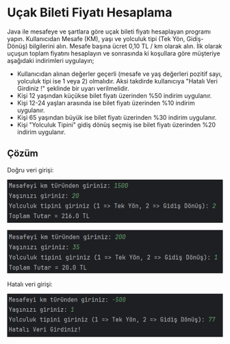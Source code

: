 # Uçak Bileti Fiyatı Hesaplama
Java ile mesafeye ve şartlara göre uçak bileti fiyatı hesaplayan programı yapın. Kullanıcıdan Mesafe (KM), yaşı ve yolculuk tipi (Tek Yön, Gidiş-Dönüş) bilgilerini alın. Mesafe başına ücret 0,10 TL / km olarak alın. İlk olarak uçuşun toplam fiyatını hesaplayın ve sonrasında ki koşullara göre müşteriye aşağıdaki indirimleri uygulayın;

* Kullanıcıdan alınan değerler geçerli (mesafe ve yaş değerleri pozitif sayı, yolculuk tipi ise 1 veya 2) olmalıdır. Aksi takdirde kullanıcıya "Hatalı Veri Girdiniz !" şeklinde bir uyarı verilmelidir.
* Kişi 12 yaşından küçükse bilet fiyatı üzerinden %50 indirim uygulanır.
* Kişi 12-24 yaşları arasında ise bilet fiyatı üzerinden %10 indirim uygulanır.
* Kişi 65 yaşından büyük ise bilet fiyatı üzerinden %30 indirim uygulanır.
* Kişi "Yolculuk Tipini" gidiş dönüş seçmiş ise bilet fiyatı üzerinden %20 indirim uygulanır.

## Çözüm

Doğru veri girişi:

![ücret1](images/ücret1.png)

![ücret2](images/ücret2.png)

Hatalı veri girişi:

![hatalı](images/hatalıgiriş.png)